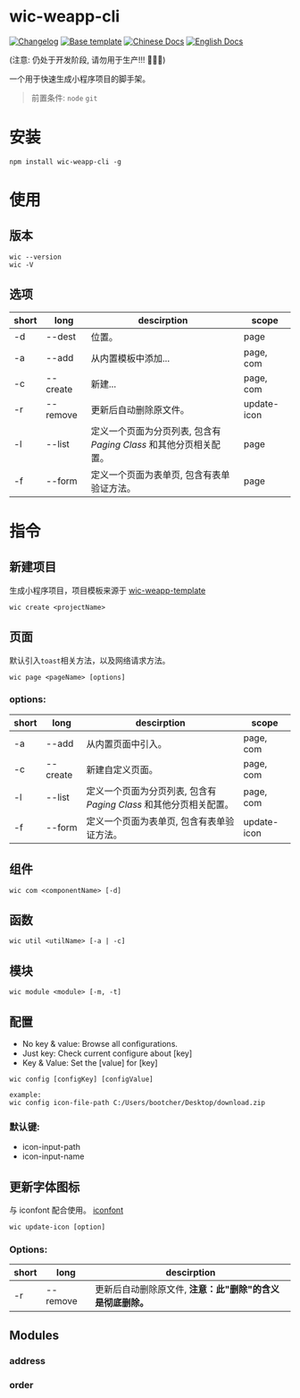 # wic-weapp-cli

<p align="left">
  <a href="https://github.com/blcher/wic-weapp-cli/blob/master/CHANGELOG.md"><img src="https://img.shields.io/badge/Changelog-blue.svg" alt="Changelog"></a>
  <a href="https://github.com/blcher/wic-weapp-template"><img src="https://img.shields.io/badge/Template-Wic-orange.svg" alt="Base template"></a>
<a href="https://github.com/blcher/wic-weapp-cli/blob/master/README.CN.md"><img src="https://img.shields.io/badge/Docs-%E4%B8%AD%E6%96%87%E6%96%87%E6%A1%A3-red.svg" alt="Chinese Docs"></a>
<a href="https://github.com/blcher/wic-weapp-cli#readme"><img src="https://img.shields.io/badge/Docs-English-yellow.svg" alt="English Docs"></a>
</p>

(注意: 仍处于开发阶段, 请勿用于生产!!! :dash::dash::dash:)

<p>一个用于快速生成小程序项目的脚手架。
</p>

> 前置条件: `node` `git`

# 安装

```
npm install wic-weapp-cli -g
```

# 使用

## 版本

```
wic --version
wic -V
```

<!-- > note: only version before 6.1.0 of commander is supported currently (#FIXME: just check out version 8.1.0 can not) -->

## 选项

| short | long     | descirption                                                        | scope       |
| ----- | -------- | ------------------------------------------------------------------ | ----------- |
| -d    | --dest   | 位置。                                                             | page        |
| -a    | --add    | 从内置模板中添加...                                                | page, com   |
| -c    | --create | 新建...                                                            | page, com   |
| -r    | --remove | 更新后自动删除原文件。                                             | update-icon |
| -l    | --list   | 定义一个页面为分页列表, 包含有 _Paging Class_ 和其他分页相关配置。 | page        |
| -f    | --form   | 定义一个页面为表单页, 包含有表单验证方法。                         | page        |

<!-- | -n    | --network | auto import _Request Class_                                               | page, com   | -->

# 指令

## 新建项目

生成小程序项目，项目模板来源于 [wic-weapp-template](https://github.com/boutstruggle/wic-weapp-template.git)

```
wic create <projectName>
```

<!-- The cases below can help you to make choices:

- When you: confirm using the native weapp tabbar
  - It will: generate those pages which is in tabbar list, and set `tabBar` in file **app.json**, then import them in `pages` automatically -->

## 页面

默认引入`toast`相关方法，以及网络请求方法。

```
wic page <pageName> [options]
```

### options:

| short | long     | descirption                                                        | scope       |
| ----- | -------- | ------------------------------------------------------------------ | ----------- |
| -a    | --add    | 从内置页面中引入。                                                 | page, com   |
| -c    | --create | 新建自定义页面。                                                   | page, com   |
| -l    | --list   | 定义一个页面为分页列表, 包含有 _Paging Class_ 和其他分页相关配置。 | page, com   |
| -f    | --form   | 定义一个页面为表单页, 包含有表单验证方法。                         | update-icon |

## 组件

```
wic com <componentName> [-d]
```

## 函数

```
wic util <utilName> [-a | -c]
```

## 模块

```
wic module <module> [-m, -t]
```

## 配置

- No key & value: Browse all configurations.
- Just key: Check current configure about [key]
- Key & Value: Set the [value] for [key]

```
wic config [configKey] [configValue]

example:
wic config icon-file-path C:/Users/bootcher/Desktop/download.zip
```

### 默认键:

- icon-input-path
- icon-input-name

## 更新字体图标

与 iconfont 配合使用。 [iconfont](https://www.iconfont.cn/)

```
wic update-icon [option]
```

### Options:

| short | long     | descirption                                                |
| ----- | -------- | ---------------------------------------------------------- |
| -r    | --remove | 更新后自动删除原文件, **注意：此"删除"的含义是彻底删除。** |

## Modules

### address

### order

##
